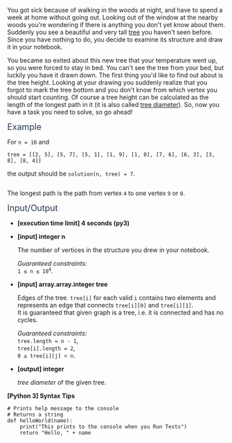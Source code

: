 <p>You got sick because of walking in the woods at night, and have to spend a week at home without going out. Looking out of the window at the nearby woods you're wondering if there is anything you don't yet know about them. Suddenly you see a beautiful and very tall <a href="keyword://tree" target="_blank">tree</a> you haven't seen before. Since you have nothing to do, you decide to examine its structure and draw it in your notebook.</p>
<p>You became so exited about this new tree that your temperature went up, so you were forced to stay in bed. You can't see the tree from your bed, but luckily you have it drawn down. The first thing you'd like to find out about is the tree height. Looking at your drawing you suddenly realize that you forgot to mark the tree bottom and you don't know from which vertex you should start counting. Of course a tree height can be calculated as the length of the longest path in it (it is also called <a href="keyword://diameter" target="_blank">tree diameter</a>). So, now you have a task you need to solve, so go ahead!</p>
<p><span class="markdown--header" style="color:#2b3b52;font-size:1.4em">Example</span></p>
<p>For <code>n = 10</code> and</p>
<pre><code>tree = [[2, 5], [5, 7], [5, 1], [1, 9], [1, 0], [7, 6], [6, 3], [3, 8], [8, 4]]
</code></pre>
<p>the output should be <code>solution(n, tree) = 7</code>.</p>
<p><img src="https://codesignal.s3.amazonaws.com/tasks/treeDiameter/img/example1.png?_tm=1624362029910" alt /></p>
<p>The longest path is the path from vertex <code>4</code> to one vertex <code>9</code> or <code>0</code>.</p>
<p><span class="markdown--header" style="color:#2b3b52;font-size:1.4em">Input/Output</span></p>
<ul>
<li>
<p><strong>[execution time limit] 4 seconds (py3)</strong></p>
</li>
<li>
<p><strong>[input] integer n</strong></p>
<p>The number of vertices in the structure you drew in your notebook.</p>
<p><em>Guaranteed constraints:</em><br />
<code>1 ≤ n ≤ 10<sup>4</sup></code>.</p>
</li>
<li>
<p><strong>[input] array.array.integer tree</strong></p>
<p>Edges of the tree. <code>tree[i]</code> for each valid <code>i</code> contains two elements and represents an edge that connects <code>tree[i][0]</code> and <code>tree[i][1]</code>.<br />
It is guaranteed that given graph is a tree, i.e. it is connected and has no cycles.</p>
<p><em>Guaranteed constraints:</em><br />
<code>tree.length = n - 1</code>,<br />
<code>tree[i].length = 2</code>,<br />
<code>0 ≤ tree[i][j] &lt; n</code>.</p>
</li>
<li>
<p><strong>[output] integer</strong></p>
<p><em>tree diameter</em> of the given tree.</p>
</li>
</ul>
<p><strong>[Python 3] Syntax Tips</strong></p>
<pre><code class="language-python"><span class="hljs-comment"># Prints help message to the console</span>
<span class="hljs-comment"># Returns a string</span>
<span class="hljs-keyword">def</span> <span class="hljs-title function_">helloWorld</span>(<span class="hljs-params">name</span>):
    <span class="hljs-built_in">print</span>(<span class="hljs-string">"This prints to the console when you Run Tests"</span>)
    <span class="hljs-keyword">return</span> <span class="hljs-string">"Hello, "</span> + name

</code></pre>
